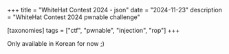 +++
title = "WhiteHat Contest 2024 - json"
date = "2024-11-23"
description = "WhiteHat Contest 2024 pwnable challenge"

[taxonomies]
tags = ["ctf", "pwnable", "injection", "rop"]
+++

Only available in Korean for now ;)